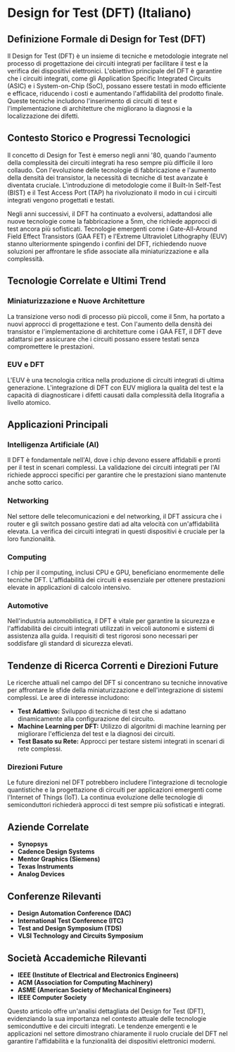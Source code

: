 # Design for Test (DFT) (Italiano)

## Definizione Formale di Design for Test (DFT)

Il Design for Test (DFT) è un insieme di tecniche e metodologie integrate nel processo di progettazione dei circuiti integrati per facilitare il test e la verifica dei dispositivi elettronici. L'obiettivo principale del DFT è garantire che i circuiti integrati, come gli Application Specific Integrated Circuits (ASIC) e i System-on-Chip (SoC), possano essere testati in modo efficiente e efficace, riducendo i costi e aumentando l'affidabilità del prodotto finale. Queste tecniche includono l'inserimento di circuiti di test e l'implementazione di architetture che migliorano la diagnosi e la localizzazione dei difetti.

## Contesto Storico e Progressi Tecnologici

Il concetto di Design for Test è emerso negli anni '80, quando l'aumento della complessità dei circuiti integrati ha reso sempre più difficile il loro collaudo. Con l'evoluzione delle tecnologie di fabbricazione e l'aumento della densità dei transistor, la necessità di tecniche di test avanzate è diventata cruciale. L'introduzione di metodologie come il Built-In Self-Test (BIST) e il Test Access Port (TAP) ha rivoluzionato il modo in cui i circuiti integrati vengono progettati e testati.

Negli anni successivi, il DFT ha continuato a evolversi, adattandosi alle nuove tecnologie come la fabbricazione a 5nm, che richiede approcci di test ancora più sofisticati. Tecnologie emergenti come i Gate-All-Around Field Effect Transistors (GAA FET) e l'Extreme Ultraviolet Lithography (EUV) stanno ulteriormente spingendo i confini del DFT, richiedendo nuove soluzioni per affrontare le sfide associate alla miniaturizzazione e alla complessità.

## Tecnologie Correlate e Ultimi Trend

### Miniaturizzazione e Nuove Architetture

La transizione verso nodi di processo più piccoli, come il 5nm, ha portato a nuovi approcci di progettazione e test. Con l'aumento della densità dei transistor e l'implementazione di architetture come i GAA FET, il DFT deve adattarsi per assicurare che i circuiti possano essere testati senza compromettere le prestazioni.

### EUV e DFT

L'EUV è una tecnologia critica nella produzione di circuiti integrati di ultima generazione. L'integrazione di DFT con EUV migliora la qualità del test e la capacità di diagnosticare i difetti causati dalla complessità della litografia a livello atomico.

## Applicazioni Principali

### Intelligenza Artificiale (AI)

Il DFT è fondamentale nell'AI, dove i chip devono essere affidabili e pronti per il test in scenari complessi. La validazione dei circuiti integrati per l'AI richiede approcci specifici per garantire che le prestazioni siano mantenute anche sotto carico.

### Networking

Nel settore delle telecomunicazioni e del networking, il DFT assicura che i router e gli switch possano gestire dati ad alta velocità con un'affidabilità elevata. La verifica dei circuiti integrati in questi dispositivi è cruciale per la loro funzionalità.

### Computing

I chip per il computing, inclusi CPU e GPU, beneficiano enormemente delle tecniche DFT. L'affidabilità dei circuiti è essenziale per ottenere prestazioni elevate in applicazioni di calcolo intensivo.

### Automotive

Nell'industria automobilistica, il DFT è vitale per garantire la sicurezza e l'affidabilità dei circuiti integrati utilizzati in veicoli autonomi e sistemi di assistenza alla guida. I requisiti di test rigorosi sono necessari per soddisfare gli standard di sicurezza elevati.

## Tendenze di Ricerca Correnti e Direzioni Future

Le ricerche attuali nel campo del DFT si concentrano su tecniche innovative per affrontare le sfide della miniaturizzazione e dell'integrazione di sistemi complessi. Le aree di interesse includono:

- **Test Adattivo:** Sviluppo di tecniche di test che si adattano dinamicamente alla configurazione del circuito.
- **Machine Learning per DFT:** Utilizzo di algoritmi di machine learning per migliorare l'efficienza del test e la diagnosi dei circuiti.
- **Test Basato su Rete:** Approcci per testare sistemi integrati in scenari di rete complessi.

### Direzioni Future

Le future direzioni nel DFT potrebbero includere l'integrazione di tecnologie quantistiche e la progettazione di circuiti per applicazioni emergenti come l'Internet of Things (IoT). La continua evoluzione delle tecnologie di semiconduttori richiederà approcci di test sempre più sofisticati e integrati.

## Aziende Correlate

- **Synopsys**
- **Cadence Design Systems**
- **Mentor Graphics (Siemens)**
- **Texas Instruments**
- **Analog Devices**

## Conferenze Rilevanti

- **Design Automation Conference (DAC)**
- **International Test Conference (ITC)**
- **Test and Design Symposium (TDS)**
- **VLSI Technology and Circuits Symposium**

## Società Accademiche Rilevanti

- **IEEE (Institute of Electrical and Electronics Engineers)**
- **ACM (Association for Computing Machinery)**
- **ASME (American Society of Mechanical Engineers)**
- **IEEE Computer Society**

Questo articolo offre un'analisi dettagliata del Design for Test (DFT), evidenziando la sua importanza nel contesto attuale delle tecnologie semiconduttive e dei circuiti integrati. Le tendenze emergenti e le applicazioni nel settore dimostrano chiaramente il ruolo cruciale del DFT nel garantire l'affidabilità e la funzionalità dei dispositivi elettronici moderni.